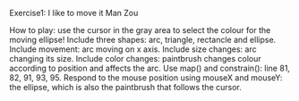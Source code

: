 Exercise1: I like to move it
Man Zou

How to play: use the cursor in the gray area to select the colour for the moving ellipse!
Include three shapes: arc, triangle, rectancle and ellipse.
Include movement: arc moving on x axis.
Include size changes: arc changing its size.
Include color changes: paintbrush changes colour according to position and affects the arc.
Use map() and constrain(): line 81, 82, 91, 93, 95.
Respond to the mouse position using mouseX and mouseY: the ellipse, which is also the paintbrush that follows the cursor.
